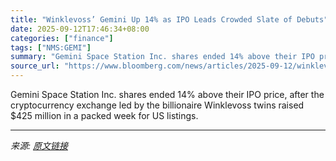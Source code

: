 ```yaml
---
title: "Winklevoss’ Gemini Up 14% as IPO Leads Crowded Slate of Debuts"
date: 2025-09-12T17:46:34+08:00
categories: ["finance"]
tags: ["NMS:GEMI"]
summary: "Gemini Space Station Inc. shares ended 14% above their IPO price, after the cryptocurrency exchange led by the billionaire Winklevoss twins raised $425 million in a packed week for US listings."
source_url: "https://www.bloomberg.com/news/articles/2025-09-12/winklevoss-gemini-up-32-as-ipo-leads-crowded-slate-of-debuts"
---
```


Gemini Space Station Inc. shares ended 14% above their IPO price, after the cryptocurrency exchange led by the billionaire Winklevoss twins raised $425 million in a packed week for US listings.

---

*来源: [原文链接](https://www.bloomberg.com/news/articles/2025-09-12/winklevoss-gemini-up-32-as-ipo-leads-crowded-slate-of-debuts)*

